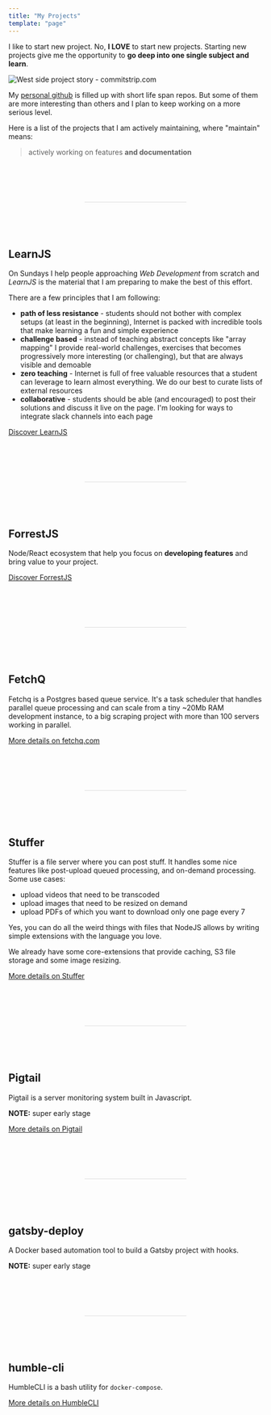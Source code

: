```yaml
---
title: "My Projects"
template: "page"
---
```


I like to start new project. No, **I LOVE** to start new projects. Starting new
projects give me the opportunity to **go deep into one single subject and learn**.

![West side project story - commitstrip.com](https://www.commitstrip.com/wp-content/uploads/2014/11/Strip-Side-project-650-finalenglish.jpg)

My [personal github](https://github.com/marcopeg) is filled up with short life span repos.
But some of them are more interesting than others and I plan to keep working on a more
serious level.

Here is a list of the projects that I am actively maintaining, where "maintain" means:

> actively working on features **and documentation**

<div style="margin: 90px 30%;border-bottom: 1px solid #ddd"></div>

## LearnJS

On Sundays I help people approaching _Web Development_ from scratch and
_LearnJS_ is the material that I am preparing to make the best of this effort.

There are a few principles that I am following:

- **path of less resistance** - students should not bother with complex setups 
  (at least in the beginning), Internet is packed with incredible tools that
  make learning a fun and simple experience
- **challenge based** - instead of teaching abstract concepts like "array mapping"
  I provide real-world challenges, exercises that becomes progressively more
  interesting (or challenging), but that are always visible and demoable
- **zero teaching** - Internet is full of free valuable resources that a student
  can leverage to learn almost everything. We do our best to curate lists of
  external resources
- **collaborative** - students should be able (and encouraged) to post their
  solutions and discuss it live on the page. I'm looking for ways to integrate slack
  channels into each page

[Discover LearnJS](https://marcopeg.com/learnjs)

<div style="margin: 90px 30%;border-bottom: 1px solid #ddd"></div>

## ForrestJS

Node/React ecosystem that help you focus on **developing features** and
bring value to your project.

[Discover ForrestJS](https://forrestjs.github.io)

<div style="margin: 90px 30%;border-bottom: 1px solid #ddd"></div>

## FetchQ

Fetchq is a Postgres based queue service. It's a task scheduler that handles parallel
queue processing and can scale from a tiny ~20Mb RAM development instance, to a
big scraping project with more than 100 servers working in parallel.

[More details on fetchq.com](https://fetchq.com)

<div style="margin: 90px 30%;border-bottom: 1px solid #ddd"></div>

## Stuffer

Stuffer is a file server where you can post stuff. It handles some nice features like
post-upload queued processing, and on-demand processing. Some use cases:

- upload videos that need to be transcoded
- upload images that need to be resized on demand
- upload PDFs of which you want to download only one page every 7

Yes, you can do all the weird things with files that NodeJS allows by writing simple
extensions with the language you love.

We already have some core-extensions that provide caching, S3 file storage and some
image resizing.

[More details on Stuffer](https://marcopeg.com/stuffer)

<div style="margin: 90px 30%;border-bottom: 1px solid #ddd"></div>

## Pigtail

Pigtail is a server monitoring system built in Javascript.

**NOTE:** super early stage

[More details on Pigtail](https://gopigtail.com/docs/)

<div style="margin: 90px 30%;border-bottom: 1px solid #ddd"></div>

## gatsby-deploy

A Docker based automation tool to build a Gatsby project with hooks.

**NOTE:** super early stage

<div style="margin: 90px 30%;border-bottom: 1px solid #ddd"></div>

## humble-cli

HumbleCLI is a bash utility for `docker-compose`.

[More details on HumbleCLI](https://github.com/marcopeg/humble-cli)

